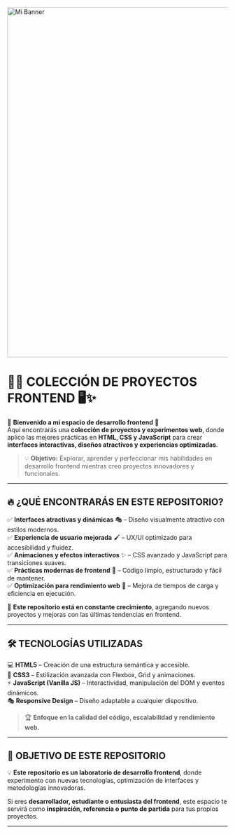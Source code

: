 <img src="assets/banner.jpg" alt="Mi Banner" width="800">


# 🎨🚀 **COLECCIÓN DE PROYECTOS FRONTEND** 🖥️✨  

🌟 **Bienvenido a mi espacio de desarrollo frontend** 🌟  
Aquí encontrarás una **colección de proyectos y experimentos web**, donde aplico las mejores prácticas en **HTML, CSS y JavaScript** para crear **interfaces interactivas, diseños atractivos y experiencias optimizadas**.  

> 💡 **Objetivo:** Explorar, aprender y perfeccionar mis habilidades en desarrollo frontend mientras creo proyectos innovadores y funcionales.  

---

## 🔥 **¿QUÉ ENCONTRARÁS EN ESTE REPOSITORIO?**  

✅ **Interfaces atractivas y dinámicas** 🎭 – Diseño visualmente atractivo con estilos modernos.  
✅ **Experiencia de usuario mejorada** 🖌️ – UX/UI optimizado para accesibilidad y fluidez.  
✅ **Animaciones y efectos interactivos** ✨ – CSS avanzado y JavaScript para transiciones suaves.  
✅ **Prácticas modernas de frontend** 📌 – Código limpio, estructurado y fácil de mantener.  
✅ **Optimización para rendimiento web** 🚀 – Mejora de tiempos de carga y eficiencia en ejecución.  

🎯 **Este repositorio está en constante crecimiento**, agregando nuevos proyectos y mejoras con las últimas tendencias en frontend.  

---

## 🛠️ **TECNOLOGÍAS UTILIZADAS**  

💻 **HTML5** – Creación de una estructura semántica y accesible.  
🎨 **CSS3** – Estilización avanzada con Flexbox, Grid y animaciones.  
⚡ **JavaScript (Vanilla JS)** – Interactividad, manipulación del DOM y eventos dinámicos.  
🎭 **Responsive Design** – Diseño adaptable a cualquier dispositivo.  

> 🏆 **Enfoque en la calidad del código, escalabilidad y rendimiento web.**  

---

## 🚀 **OBJETIVO DE ESTE REPOSITORIO**  

💡 **Este repositorio es un laboratorio de desarrollo frontend**, donde experimento con nuevas tecnologías, optimización de interfaces y metodologías innovadoras.  

Si eres **desarrollador, estudiante o entusiasta del frontend**, este espacio te servirá como **inspiración, referencia o punto de partida** para tus propios proyectos.  

---
